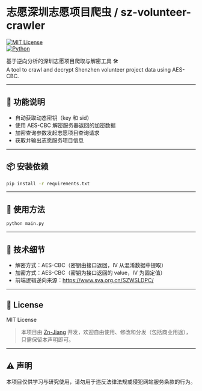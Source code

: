 # 志愿深圳志愿项目爬虫 / sz-volunteer-crawler

[![MIT License](https://img.shields.io/badge/license-MIT-green.svg)](LICENSE)  
[![Python](https://img.shields.io/badge/python-3.6%2B-blue.svg)](https://www.python.org/)

基于逆向分析的深圳志愿项目爬取与解密工具 🛠️  
A tool to crawl and decrypt Shenzhen volunteer project data using AES-CBC.

---

## 🚀 功能说明

- 自动获取动态密钥（key 和 sid）
- 使用 AES-CBC 解密服务器返回的加密数据
- 加密查询参数发起志愿项目查询请求
- 获取并输出志愿服务项目信息

---

## 📦 安装依赖

```bash
pip install -r requirements.txt
```

---

## 🔧 使用方法

```bash
python main.py
```

---

## 🔐 技术细节

- 解密方式：AES-CBC（密钥由接口返回，IV 从混淆数据中提取）
- 加密方式：AES-CBC（密钥为接口返回的 value，IV 为固定值）
- 前端逻辑逆向来源：https://www.sva.org.cn/SZWSLDPC/

---

## 📄 License

MIT License

> 本项目由 [Zn-Jiang](https://github.com/Zn-Jiang) 开发，欢迎自由使用、修改和分发（包括商业用途），只需保留本声明即可。

---

## ⚠️ 声明

本项目仅供学习与研究使用，请勿用于违反法律法规或侵犯网站服务条款的行为。
